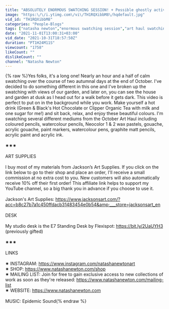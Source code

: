 ```yaml
---
title: "ABSOLUTELY ENORMOUS SWATCHING SESSION! + Possible ghostly activity 👻 & views of the house & garden 🍂"
image: "https:\/\/i.ytimg.com\/vi\/TH1RQXibbM8\/hqdefault.jpg"
vid_id: "TH1RQXibbM8"
categories: "People-Blogs"
tags: ["natasha newton","enormous swatching session","art haul swatching"]
date: "2021-11-01T13:00:31+03:00"
vid_date: "2021-10-31T18:57:50Z"
duration: "PT1H24M11S"
viewcount: "1758"
likeCount: ""
dislikeCount: ""
channel: "Natasha Newton"
---
```

{% raw %}Yes folks, it's a long one! Nearly an hour and a half of calm swatching over the course of two autumnal days at the end of October. I've decided to do something different in this one and I've broken up the swatching with views of our garden, and later on, you can see the house and garden at dusk as I head out for a walk before it gets dark. This video is perfect to put on in the background while you work. Make yourself a hot drink (Green &amp; Black's Hot Chocolate or Clipper Organic Tea with milk and one sugar for me!) and sit back, relax, and enjoy these beautiful colours. I'm swatching several different mediums from the October Art Haul including coloured pencils, watercolour pencils, Neocolor 1 &amp; 2 wax pastels, gouache, acrylic gouache, paint markers, watercolour pens, graphite matt pencils, acrylic paint and acrylic ink.<br /><br />✷✷✷<br /><br />ART SUPPLIES<br /><br />I buy most of my materials from Jackson’s Art Supplies. If you click on the link below to go to their shop and place an order, I'll receive a small commission at no extra cost to you. New customers will also automatically receive 10% off their first order! This affiliate link helps to support my YouTube channel, so a big thank you in advance if you choose to use it.<br /><br />Jackson's Art Supplies: <a rel="nofollow" target="blank" href="https://www.jacksonsart.com/?acc=b8c27b7a1c450ffdacb31483454e0b54&amp;___store=jacksonsart_en">https://www.jacksonsart.com/?acc=b8c27b7a1c450ffdacb31483454e0b54&amp;___store=jacksonsart_en</a><br /><br />DESK<br /><br />My studio desk is the E7 Standing Desk by Flexispot: <a rel="nofollow" target="blank" href="https://bit.ly/2UaUYH3">https://bit.ly/2UaUYH3</a> (previously gifted)<br /><br />✷✷✷<br /><br />LINKS<br /><br />✷ INSTAGRAM: <a rel="nofollow" target="blank" href="https://www.instagram.com/natashanewtonart">https://www.instagram.com/natashanewtonart</a><br />✷ SHOP: <a rel="nofollow" target="blank" href="https://www.natashanewton.com/shop">https://www.natashanewton.com/shop</a><br />✷ MAILING LIST: Join for free to gain exclusive access to new collections of work as soon as they're released: <a rel="nofollow" target="blank" href="https://www.natashanewton.com/mailing-list">https://www.natashanewton.com/mailing-list</a><br />✷ WEBSITE: <a rel="nofollow" target="blank" href="https://www.natashanewton.com">https://www.natashanewton.com</a><br /><br />MUSIC: Epidemic Sound{% endraw %}
